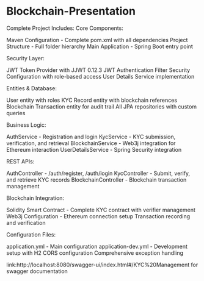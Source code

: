 # Blockchain-Presentation
Complete Project Includes:
Core Components:

Maven Configuration - Complete pom.xml with all dependencies
Project Structure - Full folder hierarchy
Main Application - Spring Boot entry point

Security Layer:

JWT Token Provider with JJWT 0.12.3
JWT Authentication Filter
Security Configuration with role-based access
User Details Service implementation

Entities & Database:

User entity with roles
KYC Record entity with blockchain references
Blockchain Transaction entity for audit trail
All JPA repositories with custom queries

Business Logic:

AuthService - Registration and login
KycService - KYC submission, verification, and retrieval
BlockchainService - Web3j integration for Ethereum interaction
UserDetailsService - Spring Security integration

REST APIs:

AuthController - /auth/register, /auth/login
KycController - Submit, verify, and retrieve KYC records
BlockchainController - Blockchain transaction management

Blockchain Integration:

Solidity Smart Contract - Complete KYC contract with verifier management
Web3j Configuration - Ethereum connection setup
Transaction recording and verification

Configuration Files:

application.yml - Main configuration
application-dev.yml - Development setup with H2
CORS configuration
Comprehensive exception handling

link:http://localhost:8080/swagger-ui/index.html#/KYC%20Management
for swagger documentation

